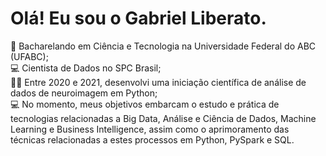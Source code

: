 # Olá! Eu sou o Gabriel Liberato.

📘 Bacharelando em Ciência e Tecnologia na Universidade Federal do ABC (UFABC); <br>
💻 Cientista de Dados no SPC Brasil; <br>
👨‍💻 Entre 2020 e 2021, desenvolvi uma iniciação científica de análise de dados de neuroimagem em Python; <br>
💻 No momento, meus objetivos embarcam o estudo e prática de tecnologias relacionadas a Big Data, Análise e Ciência de Dados, Machine Learning e Business Intelligence, assim como o aprimoramento das técnicas relacionadas a estes processos em Python, PySpark e SQL. <br>
